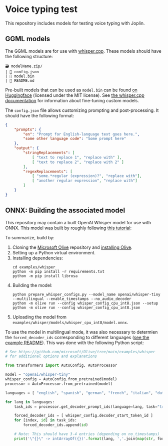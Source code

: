 # Voice typing test

This repository includes models for testing voice typing with Joplin.

## GGML models

The GGML models are for use with [whisper.cpp](https://github.com/ggerganov/whisper.cpp). These models should have the following structure:
```
🗃️ modelName.zip/
| 📄 config.json
| 📄 model.bin
| 📄 README.md
```

Pre-built models that can be used as `model.bin` can be found [on Huggingface](https://huggingface.co/ggerganov/whisper.cpp/tree/main) (licensed under the MIT license). See [the whisper.cpp documentation](https://github.com/ggerganov/whisper.cpp/blob/d682e150908e10caa4c15883c633d7902d385237/models/README.md?plain=1#L74) for information about fine-tuning custom models.

The `config.json` file allows customizing prompting and post-processing. It should have the following format:
```json
{
	"prompts": {
		"en": "Prompt for English-language text goes here.",
		"some other language code": "Some prompt here"
	},
	"output": {
		"stringReplacements": [
			[ "text to replace 1", "replace with" ],
			[ "text to replace 2", "replace with 2" ]
		],
		"regexReplacements": [
			[ "some.*regular (expression)?", "replace with"],
			[ "another regular expression", "replace with"]
		]
	}
}
```

## ONNX: Building the associated model

This repository may contain a built OpenAI Whisper model for use with ONNX. This model was built by roughly following [this tutorial](https://github.com/microsoft/onnxruntime-inference-examples/blob/main/js/ort-whisper/README.md):

To summarize, build by:
1. Cloning the [Microsoft Olive](https://github.com/microsoft/Olive/tree/main/examples/whisper) repository and [installing Olive](https://github.com/microsoft/Olive/blob/main/examples/README.md).
2. Setting up a Python virtual environment.
3. Installing dependencies:
   ```
   cd examples/whisper
   python -m pip install -r requirements.txt
   python -m pip install librosa
   ```
4. Building the model:
   ```
   python prepare_whisper_configs.py --model_name openai/whisper-tiny --multilingual --enable_timestamps --no_audio_decoder
   python -m olive run --config whisper_config_cpu_int8.json --setup
   python -m olive run --config whisper_config_cpu_int8.json
   ```
5. Uploading the model from `examples/whisper/models/whisper_cpu_int8/model.onnx`.

To use the model in multilingual mode, it was also necessary to determien the `forced_decoder_ids` corresponding to different languages ([see the example README](https://github.com/microsoft/Olive/tree/main/examples/whisper)). This was done with the following Python script:
```python
# See https://github.com/microsoft/Olive/tree/main/examples/whisper
# for additional options and explanations

from transformers import AutoConfig, AutoProcessor

model = "openai/whisper-tiny"
whisper_config = AutoConfig.from_pretrained(model)
processor = AutoProcessor.from_pretrained(model)

languages = [ "english", "spanish", "german", "french", "italian", "dutch", "korean", "thai", "russian", "portuguese", "polish", "indonesian", "hindi" ]

for lang in languages:
	task_ids = processor.get_decoder_prompt_ids(language=lang, task="transcribe", no_timestamps=False)

	forced_decoder_ids = [ whisper_config.decoder_start_token_id ]
	for [index, id] in task_ids:
		forced_decoder_ids.append(id)

	# Note: This should have 3-4 entries (depending on no_timestamps)
	print('\"{}\" -> intArrayOf({})'.format(lang, ','.join(map(str, forced_decoder_ids))))
```
